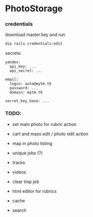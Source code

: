 # PhotoStorage

### credentials

download master.key and run
```bash
dip rails credentials:edit
```

secrets:
```
yandex:
  api_key: ...
  api_secret: ...

email:
  login: auto@mytm.tk
  password: ...
  domain: mytm.tk

secret_key_base: ...
```

### TODO:
* set main photo for rubric action
* cart and mass edit / photo edit action
* map in photo listing

* unique jobs (?)
* tracks
* videos
* clear tmp job
* html editor for rubrics
* cache
* search
